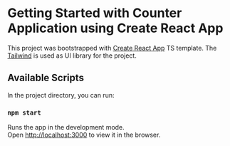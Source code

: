 # Getting Started with Counter Application using Create React App

This project was bootstrapped with [Create React App](https://github.com/facebook/create-react-app) TS template. The [Tailwind](https://tailwindui.com/) is used as UI library for the project.

## Available Scripts

In the project directory, you can run:

### `npm start`

Runs the app in the development mode.\
Open [http://localhost:3000](http://localhost:3000) to view it in the browser.
